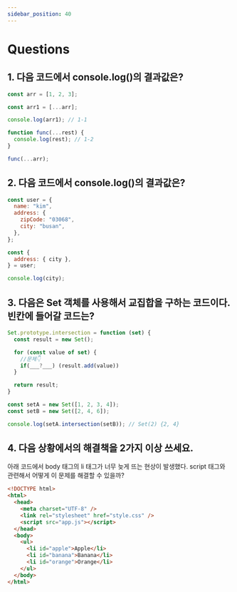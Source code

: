 ```yaml
---
sidebar_position: 40
---
```


# Questions

## 1. 다음 코드에서 console.log()의 결과값은?

```js
const arr = [1, 2, 3];

const arr1 = [...arr];

console.log(arr1); // 1-1

function func(...rest) {
  console.log(rest); // 1-2
}

func(...arr);
```

## 2. 다음 코드에서 console.log()의 결과값은?

```js
const user = {
  name: "kim",
  address: {
    zipCode: "03068",
    city: "busan",
  },
};

const {
  address: { city },
} = user;

console.log(city);
```

## 3. 다음은 Set 객체를 사용해서 교집합을 구하는 코드이다. 빈칸에 들어갈 코드는?

```js
Set.prototype.intersection = function (set) {
  const result = new Set();

  for (const value of set) {
    //문제👇
    if(___?___) (result.add(value))
  }

  return result;
}

const setA = new Set([1, 2, 3, 4]);
const setB = new Set([2, 4, 6]);

console.log(setA.intersection(setB)); // Set(2) {2, 4}
```

## 4. 다음 상황에서의 해결책을 2가지 이상 쓰세요.

아래 코드에서 body 태그의 li 태그가 너무 늦게 뜨는 현상이 발생했다. script 태그와 관련해서 어떻게 이 문제를 해결할 수 있을까?

```html
<!DOCTYPE html>
<html>
  <head>
    <meta charset="UTF-8" />
    <link rel="stylesheet" href="style.css" />
    <script src="app.js"></script>
  </head>
  <body>
    <ul>
      <li id="apple">Apple</li>
      <li id="banana">Banana</li>
      <li id="orange">Orange</li>
    </ul>
  </body>
</html>
```
